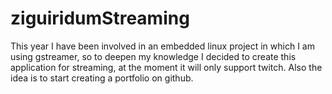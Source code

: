 # ziguiridumStreaming

This year I have been involved in an embedded linux project in which I am using gstreamer, so to deepen my knowledge I decided to create this application for streaming, at the moment it will only support twitch. Also the idea is to start creating a portfolio on github.
